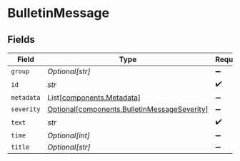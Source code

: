 # BulletinMessage


## Fields

| Field                                                                                          | Type                                                                                           | Required                                                                                       | Description                                                                                    |
| ---------------------------------------------------------------------------------------------- | ---------------------------------------------------------------------------------------------- | ---------------------------------------------------------------------------------------------- | ---------------------------------------------------------------------------------------------- |
| `group`                                                                                        | *Optional[str]*                                                                                | :heavy_minus_sign:                                                                             | N/A                                                                                            |
| `id`                                                                                           | *str*                                                                                          | :heavy_check_mark:                                                                             | N/A                                                                                            |
| `metadata`                                                                                     | List[[components.Metadata](../../models/shared/metadata.md)]                                   | :heavy_minus_sign:                                                                             | N/A                                                                                            |
| `severity`                                                                                     | [Optional[components.BulletinMessageSeverity]](../../models/shared/bulletinmessageseverity.md) | :heavy_minus_sign:                                                                             | N/A                                                                                            |
| `text`                                                                                         | *str*                                                                                          | :heavy_check_mark:                                                                             | N/A                                                                                            |
| `time`                                                                                         | *Optional[int]*                                                                                | :heavy_minus_sign:                                                                             | N/A                                                                                            |
| `title`                                                                                        | *Optional[str]*                                                                                | :heavy_minus_sign:                                                                             | N/A                                                                                            |